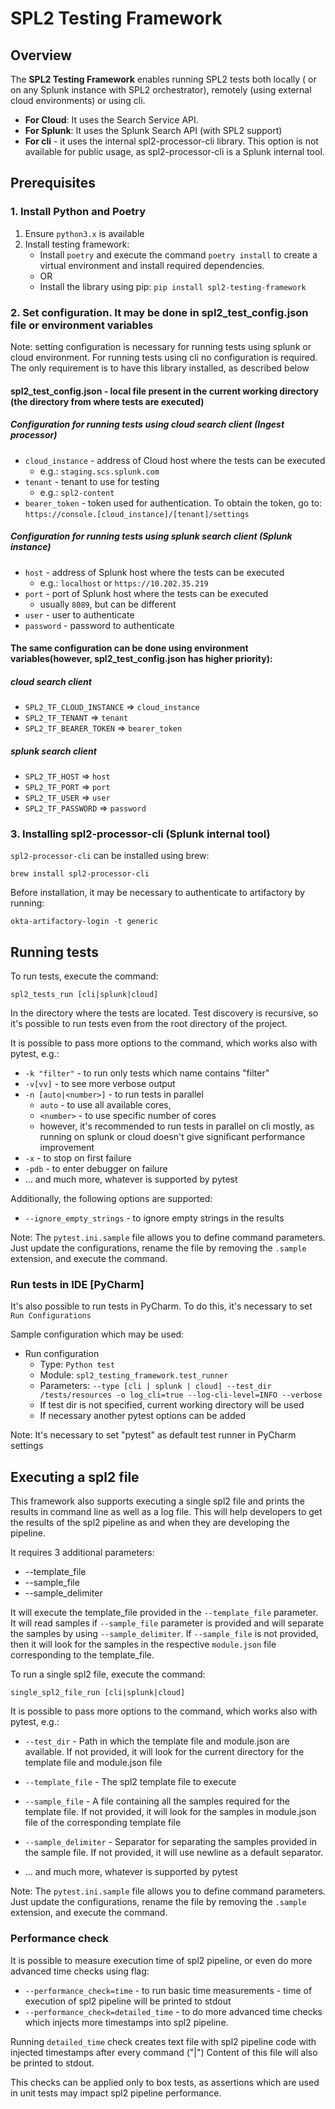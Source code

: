 # SPL2 Testing Framework

## Overview

The **SPL2 Testing Framework** enables running SPL2 tests both locally ( or on any Splunk instance with SPL2
orchestrator), remotely (using external cloud environments) or using cli.

- **For Cloud**: It uses
  the Search Service API.
- **For Splunk**: It uses the Splunk Search API (with SPL2 support)
- **For cli** - it uses the internal spl2-processor-cli library. This option is not available for public usage, as
  spl2-processor-cli is a Splunk internal tool.

## Prerequisites

### 1. Install Python and Poetry

1. Ensure `python3.x` is available
2. Install testing framework:
    - Install `poetry` and execute the command `poetry install` to create a virtual environment and install required
      dependencies.
    - OR
    - Install the library using pip:
      `pip install spl2-testing-framework`

### 2. Set configuration. It may be done in spl2_test_config.json file or environment variables

Note: setting configuration is necessary for running tests using splunk or cloud environment.
For running tests using cli no configuration is required.
The only requirement is to have this library installed, as described below

#### spl2_test_config.json - local file present in the current working directory (the directory from where tests are executed)

##### Configuration for running tests using cloud search client (Ingest processor)

* `cloud_instance` - address of Cloud host where the tests can be executed
    - e.g.: `staging.scs.splunk.com`
* `tenant` - tenant to use for testing
    - e.g.: `spl2-content`
* `bearer_token` - token used for authentication. To obtain the token, go
  to: `https://console.[cloud_instance]/[tenant]/settings`

##### Configuration for running tests using splunk search client (Splunk instance)

* `host` - address of Splunk host where the tests can be executed
    - e.g.: `localhost` or `https://10.202.35.219`
* `port` - port of Splunk host where the tests can be executed
    - usually `8089`, but can be different
* `user` - user to authenticate
* `password` - password to authenticate

#### The same configuration can be done using environment variables(however, spl2_test_config.json has higher priority):

##### cloud search client

* `SPL2_TF_CLOUD_INSTANCE` => `cloud_instance`
* `SPL2_TF_TENANT` => `tenant`
* `SPL2_TF_BEARER_TOKEN` => `bearer_token`

##### splunk search client

* `SPL2_TF_HOST` => `host`
* `SPL2_TF_PORT` => `port`
* `SPL2_TF_USER` => `user`
* `SPL2_TF_PASSWORD` => `password`

### 3. Installing spl2-processor-cli (Splunk internal tool)

`spl2-processor-cli` can be installed using brew:

`brew install spl2-processor-cli`

Before installation, it may be necessary to authenticate to artifactory by running:

`okta-artifactory-login -t generic`

## Running tests

To run tests, execute the command:

`spl2_tests_run [cli|splunk|cloud]`

In the directory where the tests are located.
Test discovery is recursive, so it's possible to run tests even from the root directory of the project.

It is possible to pass more options to the command, which works also with pytest, e.g.:

* `-k "filter"` - to run only tests which name contains "filter"
* `-v[vv]` - to see more verbose output
* `-n [auto|<number>]` - to run tests in parallel
    - `auto` - to use all available cores,
    - `<number>` - to use specific number of cores
    - however, it's recommended to run tests in parallel on cli mostly, as running on splunk or cloud doesn't give
      significant performance improvement
* `-x` - to stop on first failure
* `-pdb` - to enter debugger on failure
* ... and much more, whatever is supported by pytest

Additionally, the following options are supported:

* `--ignore_empty_strings` - to ignore empty strings in the results

Note: The `pytest.ini.sample` file allows you to define command parameters. Just update the configurations, rename the
file by removing the `.sample` extension, and execute the command.

### Run tests in IDE [PyCharm]

It's also possible to run tests in PyCharm. To do this, it's necessary to set `Run Configurations`

Sample configuration which may be used:

* Run configuration
    - Type: `Python test`
    - Module: `spl2_testing_framework.test_runner`
    - Parameters:
      `--type [cli | splunk | cloud] --test_dir /tests/resources -o log_cli=true --log-cli-level=INFO --verbose`
    - If test dir is not specified, current working directory will be used
    - If necessary another pytest options can be added

Note: It's necessary to set "pytest" as default test runner in PyCharm settings

## Executing a spl2 file

This framework also supports executing a single spl2 file and prints the results in command line as well as a log file.
This will help developers to get the results of the spl2 pipeline as and when they are developing the pipeline.

It requires 3 additional parameters:

* --template_file
* --sample_file
* --sample_delimiter

It will execute the template_file provided in the `--template_file` parameter. It will read samples if `--sample_file`
parameter is provided and will separate the samples by using `--sample_delimiter`. If `--sample_file` is not provided,
then it will look for the samples in the respective `module.json` file corresponding to the template_file.

To run a single spl2 file, execute the command:

`single_spl2_file_run [cli|splunk|cloud]`

It is possible to pass more options to the command, which works also with pytest, e.g.:

* `--test_dir` - Path in which the template file and module.json are available. If not provided, it will look for the
  current directory for the template file and module.json file
* `--template_file` - The spl2 template file to execute
* `--sample_file` - A file containing all the samples required for the template file. If not provided, it will look for
  the samples in module.json file of the corresponding template file
* `--sample_delimiter` - Separator for separating the samples provided in the sample file. If not provided, it will use
  newline as a default separator.

* ... and much more, whatever is supported by pytest

Note: The `pytest.ini.sample` file allows you to define command parameters. Just update the configurations, rename the
file by removing the `.sample` extension, and execute the command.

### Performance check

It is possible to measure execution time of spl2 pipeline, or even do more advanced time checks using flag:

* `--performance_check=time` - to run basic time measurements - time of execution of spl2 pipeline will be printed to
  stdout
* `--performance_check=detailed_time` - to do more advanced time checks which injects more timestamps into spl2
  pipeline.

Running `detailed_time` check creates text file with spl2 pipeline code with injected timestamps after every
command ("|")
Content of this file will also be printed to stdout.

This checks can be applied only to box tests, as assertions which are used in unit tests may impact spl2 pipeline
performance. 